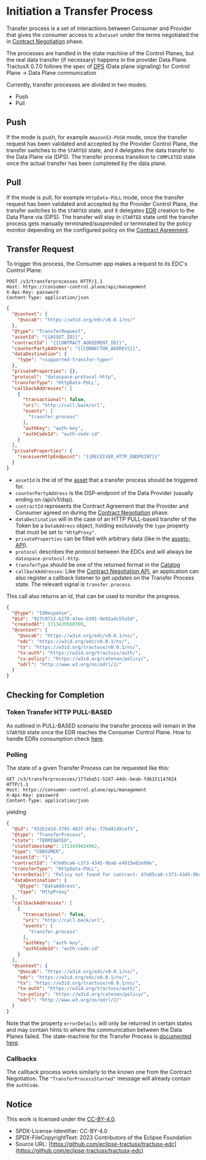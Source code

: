 # Initiation a Transfer Process

Transfer process is a set of interactions between Consumer and Provider that gives 
the consumer access to a `Dataset` under the terms negotiated the in [Contract Negotiation](05_contractnegotiations.md) phase.

The processes are handled in the state machine of the Control Planes, but the real data transfer (if necessary)
happens in the provider Data Plane. 
TractusX 0.7.0 follows the spec of [DPS](https://eclipse-edc.github.io/documentation/for-contributors/data-plane/data-plane-signaling/) (Data plane signaling) for Control Plane -> Data Plane communication

Currently, transfer processes are divided in two modes:

- Push
- Pull

## Push

If the mode is push, for example `AmazonS3-PUSH` mode, once the transfer request has been validated and accepted
by the Provider Control Plane, the transfer switches to the `STARTED` state, and it delegates the data transfer 
to the Data Plane via (DPS). The transfer process transition to `COMPLETED` state once the actual transfer 
has been completed by the data plane.

## Pull

If the mode is pull, for example `HttpData-PULL` mode, once the transfer request has been validated and accepted
by the Provider Control Plane, the transfer switches to the `STARTED` state, and it delegates [EDR](07_edrs.md) creation
to the Data Plane via (DPS). The transfer will stay in `STARTED` state until the transfer process gets manually 
terminated/suspended or terminated by the policy monitor depending on the configured policy on the [Contract Agreement](08_contractagreements.md).

## Transfer Request

To trigger this process, the Consumer app makes a request to its EDC's Control Plane:
```http request
POST /v3/transferprocesses HTTP/1.1
Host: https://consumer-control.plane/api/management
X-Api-Key: password
Content-Type: application/json
```

```json
{
  "@context": {
    "@vocab": "https://w3id.org/edc/v0.0.1/ns/"
  },
  "@type": "TransferRequest",
  "assetId": "{{ASSET_ID}}",
  "contractId": "{{CONTRACT_AGREEMENT_ID}}",
  "counterPartyAddress": "{{CONNECTOR_ADDRESS}}",
  "dataDestination": {
    "type": "<supported-transfer-type>"
  },
  "privateProperties": {},
  "protocol": "dataspace-protocol-http",
  "transferType": "HttpData-PULL",
  "callbackAddresses": [
    {
      "transactional": false,
      "uri": "http://call.back/url",
      "events": [
        "transfer.process"
      ],
      "authKey": "auth-key",
      "authCodeId": "auth-code-id"
    }
  ],
  "privateProperties": {
    "receiverHttpEndpoint": "{{RECEIVER_HTTP_ENDPOINT}}"
  }
}
```

- `assetId` is the id of the [asset](01_assets.md) that a transfer process should be triggered for.
- `counterPartyAddress` is the DSP-endpoint of the Data Provider (usually ending on /api/v1/dsp).
- `contractId` represents the Contract Agreement that the Provider and Consumer agreed on during the [Contract Negotiation](05_contractnegotiations.md)
  phase.
- `dataDestination` will in the case of an HTTP PULL-based transfer of the Token be a `DataAddress` object, holding exclusively
  the `type` property that must be set to `"HttpProxy"`.
- `privateProperties` can be filled with arbitrary data (like in the [assets-API](01_assets.md)).
- `protocol` describes the protocol between the EDCs and will always be `dataspace-protocol-http`.
- `transferType` should be one of the returned format in the [Catalog](04_catalog.md)
- `callbackAddresses`: Like the [Contract Negotiation API](05_contractnegotiations.md), an application can also register
  a callback listener to get updates on the Transfer Process state. The relevant signal is `transfer.process`.

This call also returns an id, that can be used to monitor the progress.

```json
{
  "@type": "IdResponse",
  "@id": "927c9712-b270-47ee-b391-9e92a4c55a5d",
  "createdAt": 1713439560709,
  "@context": {
    "@vocab": "https://w3id.org/edc/v0.0.1/ns/",
    "edc": "https://w3id.org/edc/v0.0.1/ns/",
    "tx": "https://w3id.org/tractusx/v0.0.1/ns/",
    "tx-auth": "https://w3id.org/tractusx/auth/",
    "cx-policy": "https://w3id.org/catenax/policy/",
    "odrl": "http://www.w3.org/ns/odrl/2/"
  }
}
```

## Checking for Completion

### Token Transfer HTTP PULL-BASED

As outlined in PULL-BASED scenario the transfer process will remain in the `STARTED` state once the EDR reaches
the Consumer Control Plane. How to handle EDRs consumption check [here](07_edrs.md). 

### Polling

The state of a given Transfer Process can be requested like this:

```http request
GET /v3/transferprocesses/177aba51-52d7-44dc-beab-fd6151147024 HTTP/1.1
Host: https://consumer-control.plane/api/management
X-Api-Key: password
Content-Type: application/json
```

yielding

```json
{
  "@id": "432b242d-3795-403f-8fac-f7bd41d9cef5",
  "@type": "TransferProcess",
  "state": "TERMINATED",
  "stateTimestamp": 1713439434962,
  "type": "CONSUMER",
  "assetId": "1",
  "contractId": "47e05ca6-c373-4345-9ba8-e4915e02e99e",
  "transferType": "HttpData-PULL",
  "errorDetail": "Policy not found for contract: 47e05ca6-c373-4345-9ba8-e4915e02e99e",
  "dataDestination": {
    "@type": "DataAddress",
    "type": "HttpProxy"
  },
  "callbackAddresses": [
    {
      "transactional": false,
      "uri": "http://call.back/url",
      "events": [
        "transfer.process"
      ],
      "authKey": "auth-key",
      "authCodeId": "auth-code-id"
    }
  ],
  "@context": {
    "@vocab": "https://w3id.org/edc/v0.0.1/ns/",
    "edc": "https://w3id.org/edc/v0.0.1/ns/",
    "tx": "https://w3id.org/tractusx/v0.0.1/ns/",
    "tx-auth": "https://w3id.org/tractusx/auth/",
    "cx-policy": "https://w3id.org/catenax/policy/",
    "odrl": "http://www.w3.org/ns/odrl/2/"
  }
}
```
Note that the property `errorDetails` will only be returned in certain states and may contain hints to where the communication
between the Data Planes failed. The state-machine for the Transfer Process is [documented here](https://eclipse-edc.github.io/documentation/for-contributors/control-plane/entities/#7-transfer-processes).

### Callbacks

The callback process works similarly to the known one from the Contract Negotiation. The `"TransferProcessStarted"` message
will already contain the `authCode`.

## Notice

This work is licensed under the [CC-BY-4.0](https://creativecommons.org/licenses/by/4.0/legalcode).

- SPDX-License-Identifier: CC-BY-4.0
- SPDX-FileCopyrightText: 2023 Contributors of the Eclipse Foundation
- Source URL: [https://github.com/eclipse-tractusx/tractusx-edc](https://github.com/eclipse-tractusx/tractusx-edc)
